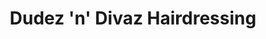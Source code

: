 ---
title: "Dudez 'n' Divaz Hairdressing"
url: /hornsby/dudez-n-divaz-hairdressing/
shop: Friseur
---